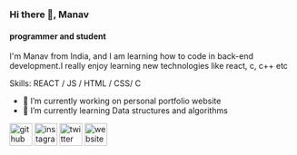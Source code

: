 ### Hi there 👋,  Manav
#### programmer and student
I'm Manav from India, and I am learning how to code in back-end development.I really enjoy learning new technologies like react, c, c++ etc

Skills: REACT / JS / HTML / CSS/ C

- 🔭 I’m currently working on personal portfolio website 
- 🌱 I’m currently learning Data structures and algorithms 


[<img src='https://cdn.jsdelivr.net/npm/simple-icons@3.0.1/icons/github.svg' alt='github' height='40'>](https://github.com/manav1307)  [<img src='https://cdn.jsdelivr.net/npm/simple-icons@3.0.1/icons/instagram.svg' alt='instagram' height='40'>](https://www.instagram.com/manavpatel2018/)  [<img src='https://cdn.jsdelivr.net/npm/simple-icons@3.0.1/icons/twitter.svg' alt='twitter' height='40'>](https://twitter.com/@manavpatel1307)  [<img src='https://cdn.jsdelivr.net/npm/simple-icons@3.0.1/icons/icloud.svg' alt='website' height='40'>](https://my-portfolio-226c1.web.app/)  













